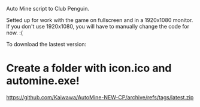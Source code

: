 Auto Mine script to Club Penguin.

Setted up for work with the game on fullscreen and in a 1920x1080 monitor.
If you don't use 1920x1080, you will have to manually change the code for now. :(

To download the lastest version:
# Create a folder with icon.ico and automine.exe!
https://github.com/Kaiwawa/AutoMine-NEW-CP/archive/refs/tags/latest.zip
